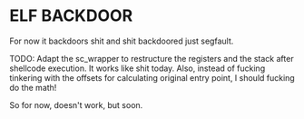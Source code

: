 # ELF BACKDOOR

For now it backdoors shit and shit backdoored just segfault.

TODO: Adapt the sc_wrapper to restructure the registers and the stack after shellcode execution. It works like shit today.
Also, instead of fucking tinkering with the offsets for calculating original entry point, I should fucking do the math!

So for now, doesn't work, but soon.
